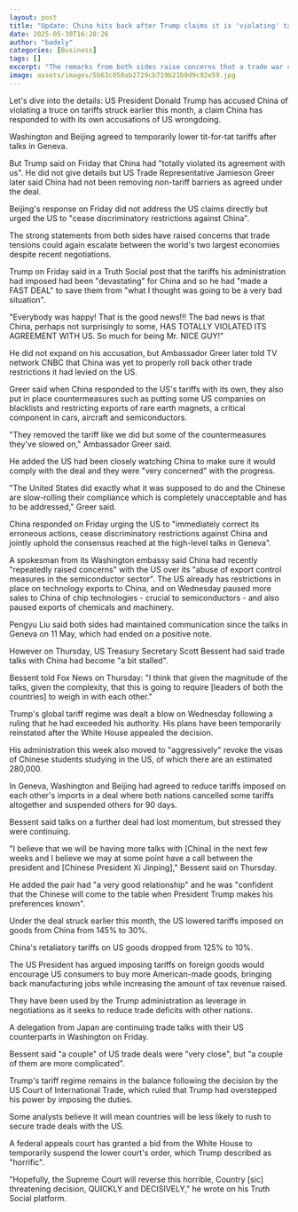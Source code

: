 ```yaml
---
layout: post
title: "Update: China hits back after Trump claims it is 'violating' tariff truce"
date: 2025-05-30T16:28:26
author: "badely"
categories: [Business]
tags: []
excerpt: "The remarks from both sides raise concerns that a trade war could erupt again between the two largest economies."
image: assets/images/5b63c058ab2729cb719b21b9d9c92e59.jpg
---
```


Let's dive into the details: US President Donald Trump has accused China of violating a truce on tariffs struck earlier this month, a claim China has responded to with its own accusations of US wrongdoing.

Washington and Beijing agreed to temporarily lower tit-for-tat tariffs after talks in Geneva.

But Trump said on Friday that China had "totally violated its agreement with us". He did not give details but US Trade Representative Jamieson Greer later said China had not been removing non-tariff barriers as agreed under the deal.

Beijing's response on Friday did not address the US claims directly but urged the US to "cease discriminatory restrictions against China".

The strong statements from both sides have raised concerns that trade tensions could again escalate between the world's two largest economies despite recent negotiations.

Trump on Friday said in a Truth Social post that the tariffs his administration had imposed had been "devastating" for China and so he had "made a FAST DEAL" to save them from "what I thought was going to be a very bad situation".

"Everybody was happy! That is the good news!!! The bad news is that China, perhaps not surprisingly to some, HAS TOTALLY VIOLATED ITS AGREEMENT WITH US. So much for being Mr. NICE GUY!"

He did not expand on his accusation, but Ambassador Greer later told TV network CNBC that China was yet to properly roll back other trade restrictions it had levied on the US.

Greer said when China responded to the US's tariffs with its own, they also put in place countermeasures such as putting some US companies on blacklists and restricting exports of rare earth magnets, a critical component in cars, aircraft and semiconductors.

"They removed the tariff like we did but some of the countermeasures they've slowed on," Ambassador Greer said.

He added the US had been closely watching China to make sure it would comply with the deal and they were "very concerned" with the progress.

"The United States did exactly what it was supposed to do and the Chinese are slow-rolling their compliance which is completely unacceptable and has to be addressed," Greer said.

China responded on Friday urging the US to "immediately correct its erroneous actions, cease discriminatory restrictions against China and jointly uphold the consensus reached at the high-level talks in Geneva".

A spokesman from its Washington embassy said China had recently "repeatedly raised concerns" with the US over its "abuse of export control measures in the semiconductor sector". The US already has restrictions in place on technology exports to China, and on Wednesday paused more sales to China of chip technologies - crucial to semiconductors - and also paused exports of chemicals and machinery.

Pengyu Liu said both sides had maintained communication since the talks in  Geneva on 11 May, which had ended on a positive note.

However on Thursday, US Treasury Secretary Scott Bessent had said trade talks with China had become "a bit stalled".

Bessent told Fox News on Thursday: "I think that given the magnitude of the talks, given the complexity, that this is going to require [leaders of both the countries] to weigh in with each other."

Trump's global tariff regime was dealt a blow on Wednesday following a ruling that he had exceeded his authority. His plans have been temporarily reinstated after the White House appealed the decision.

His administration this week also moved to "aggressively" revoke the visas of Chinese students studying in the US, of which there are an estimated 280,000.

In Geneva, Washington and Beijing had agreed to reduce tariffs imposed on each other's imports in a deal where both nations cancelled some tariffs altogether and suspended others for 90 days.

Bessent said talks on a further deal had lost momentum, but stressed they were continuing. 

"I believe that we will be having more talks with [China] in the next few weeks and I believe we may at some point have a call between the president and [Chinese President Xi Jinping]," Bessent said on Thursday. 

He added the pair had "a very good relationship" and he was "confident that the Chinese will come to the table when President Trump makes his preferences known".

Under the deal struck earlier this month, the US lowered tariffs imposed on goods from China from 145% to 30%. 

China's retaliatory tariffs on US goods dropped from 125% to 10%. 

The US President has argued imposing tariffs on foreign goods would encourage US consumers to buy more American-made goods, bringing back manufacturing jobs while increasing the amount of tax revenue raised. 

They have been used by the Trump administration as leverage in negotiations as it seeks to reduce trade deficits with other nations.

A delegation from Japan are continuing trade talks with their US counterparts in Washington on Friday. 

Bessent said "a couple" of US trade deals were "very close", but "a couple of them are more complicated".

Trump's tariff regime remains in the balance following the decision by the US Court of International Trade, which ruled that Trump had overstepped his power by imposing the duties.

Some analysts believe it will mean countries will be less likely to rush to secure trade deals with the US. 

A federal appeals court has granted a bid from the White House to temporarily suspend the lower court's order, which Trump described as "horrific".

"Hopefully, the Supreme Court will reverse this horrible, Country [sic] threatening decision, QUICKLY and DECISIVELY," he wrote on his Truth Social platform. 

